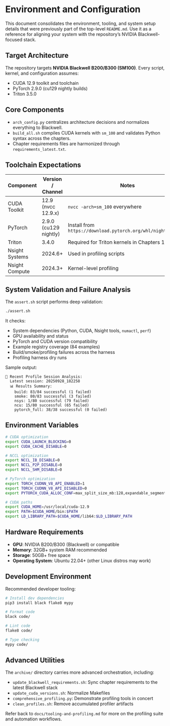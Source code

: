 # Environment and Configuration

This document consolidates the environment, tooling, and system setup details
that were previously part of the top-level `README.md`. Use it as a reference
for aligning your system with the repository’s NVIDIA Blackwell-focused stack.

## Target Architecture

The repository targets **NVIDIA Blackwell B200/B300 (SM100)**. Every script,
kernel, and configuration assumes:

- CUDA 12.9 toolkit and toolchain
- PyTorch 2.9.0 (cu129 nightly builds)
- Triton 3.5.0

## Core Components

- `arch_config.py` centralizes architecture decisions and normalizes everything
  to Blackwell.
- `build_all.sh` compiles CUDA kernels with `sm_100` and validates Python
  syntax across the chapters.
- Chapter requirements files are harmonized through `requirements_latest.txt`.

## Toolchain Expectations

| Component        | Version / Channel       | Notes                                      |
|------------------|-------------------------|--------------------------------------------|
| CUDA Toolkit     | 12.9 (nvcc 12.9.x)     | `nvcc -arch=sm_100` everywhere             |
| PyTorch          | 2.9.0 (cu129 nightly)  | Install from `https://download.pytorch.org/whl/nightly/cu129` |
| Triton           | 3.4.0                  | Required for Triton kernels in Chapters 14 & 16 |
| Nsight Systems   | 2024.6+                | Used in profiling scripts                   |
| Nsight Compute   | 2024.3+                | Kernel-level profiling                      |

## System Validation and Failure Analysis

The `assert.sh` script performs deep validation:

```bash
./assert.sh
```

It checks:

- System dependencies (Python, CUDA, Nsight tools, `numactl`, `perf`)
- GPU availability and status
- PyTorch and CUDA version compatibility
- Example registry coverage (84 examples)
- Build/smoke/profiling failures across the harness
- Profiling harness dry runs

Sample output:

```
🚨 Recent Profile Session Analysis:
  Latest session: 20250928_182258
  📊 Results Summary:
    build: 83/84 successful (1 failed)
    smoke: 80/83 successful (3 failed)
    nsys: 1/80 successful (79 failed)
    ncu: 15/80 successful (65 failed)
    pytorch_full: 38/38 successful (0 failed)
```

## Environment Variables

```bash
# CUDA optimization
export CUDA_LAUNCH_BLOCKING=0
export CUDA_CACHE_DISABLE=0

# NCCL optimization
export NCCL_IB_DISABLE=0
export NCCL_P2P_DISABLE=0
export NCCL_SHM_DISABLE=0

# PyTorch optimization
export TORCH_CUDNN_V8_API_ENABLED=1
export TORCH_CUDNN_V8_API_DISABLED=0
export PYTORCH_CUDA_ALLOC_CONF=max_split_size_mb:128,expandable_segments:True

# CUDA paths
export CUDA_HOME=/usr/local/cuda-12.9
export PATH=$CUDA_HOME/bin:$PATH
export LD_LIBRARY_PATH=$CUDA_HOME/lib64:$LD_LIBRARY_PATH
```

## Hardware Requirements

- **GPU**: NVIDIA B200/B300 (Blackwell) or compatible
- **Memory**: 32GB+ system RAM recommended
- **Storage**: 50GB+ free space
- **Operating System**: Ubuntu 22.04+ (other Linux distros may work)

## Development Environment

Recommended developer tooling:

```bash
# Install dev dependencies
pip3 install black flake8 mypy

# Format code
black code/

# Lint code
flake8 code/

# Type checking
mypy code/
```

## Advanced Utilities

The `archive/` directory carries more advanced orchestration, including:

- `update_blackwell_requirements.sh`: Sync chapter requirements to the latest
  Blackwell stack
- `update_cuda_versions.sh`: Normalize Makefiles
- `comprehensive_profiling.py`: Demonstrate profiling tools in concert
- `clean_profiles.sh`: Remove accumulated profiler artifacts

Refer back to `docs/tooling-and-profiling.md` for more on the profiling suite
and automation workflows.
